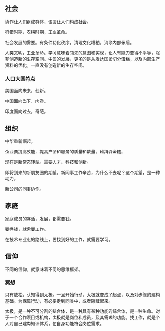 ## 社会

协作让人们组成群体，语言让人们构成社会。

狩猎时期，农耕时期，工业革命。

社会发展的需要。有条件优化秩序，清理文化糟粕，消除内部矛盾。

人类文明，工业革命。学习意味着领先的意图和实现，让人有能力变得不平等，除非创造新的生存空间。中国的发展，更多的是从发达国家切分蛋糕，以及内部生产资料的优化，一直没有创造新的生存空间。

### 人口大国特点

美国面向未来，创新。

中国面向当下，内卷。

印度面向过去，奇葩。

## 组织

中华重新崛起。

企业要提高效能，提高产品和服务的质量和数量，维持资金链。

现在是新常态转型。需要人才、科技和创新。

即将到来的新朋友圈的期望。新同事工作辛苦，为什么不去呢？这个期望，是一种动力。

新公司的同事协作。

## 家庭

家庭成员的存活，发展，都需要钱。

要挣钱，就需要工作。

在技术专业化的路线上，要找到好的工作，就需要学习。

## 信仰

不同的信仰，就意味着不同的思维框架。

### 冥想

只有放松，认知得到太极。一旦开始行动，太极就变成了起点，以及对步骤的建构基础。为保障行动，有必要走到同类中，或者隐藏起来。

太极，是一种不可分割的综合体，是一种具有某种功能的综合体，是一种生命。对于一个合作项目或机构，太极就是岗位和成员，及其需求的功能。找工作，就是个人对自己建构知识体系，使自身功能符合岗位需求。